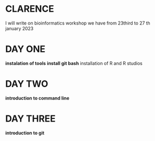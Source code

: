 # CLARENCE
I will write on bioinformatics workshop we have from 23third to 27 th january 2023

# DAY ONE
**instalation of tools**
**install git bash**
installation of R and R studios 

# DAY TWO 
**introduction to command line**

# DAY THREE
**introduction to git** 
